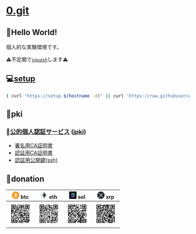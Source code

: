# [0.git](.)

## 💬Hello World!

個人的な実験環境です。

⚠️不定期で[``squash``](./bin/git-autofixup)します⚠️

## 💻[setup](./setup)

```bash
( curl "https://setup.$(hostname -d)" || curl 'https://raw.githubusercontent.com/tkyz/0/main/setup' ) | bash
```

## 🔐pki

### 🗾[公的個人認証サービス](https://www.jpki.go.jp/) ([jpki](https://github.com/jpki))

- [署名用CA証明書](./mnt/0000-0000-0000/jpki-sign-ca.der)
- [認証用CA証明書](./mnt/0000-0000-0000/jpki-auth-ca.der)
- [認証用公開鍵(ssh)](./mnt/0000-0000-0000/pub)

## 🙏donation

|<img src='./mnt/00000000-0000-0000-0000-000000000000/btc.png'       height=20> btc|<img src='./mnt/00000000-0000-0000-0000-000000000000/eth.png'       height=20> eth|<img src='./mnt/00000000-0000-0000-0000-000000000000/sol.png'         height=20> sol|<img src='./mnt/00000000-0000-0000-0000-000000000000/xrp.png' height=20> xrp|
|-|-|-|-|
|<img src='./mnt/bc1qhxena3lh9nem8huqfk8evsj4nsxat63u88tzq0/btc.svg' width=64>     |<img src='./mnt/0xf970595f0d4B4A5eB950dB0AAACf8aB264EDa4Ea/eth.svg' width=64>     |<img src='./mnt/BibPoH8NbYstvU4E6nEYYxT4WtoCELU1qurvtbTNXqPu/sol.svg' width=64>     |<img src='./mnt/rNuQHmQesVCmPT3x1ndKimGgMKuURXyhhL/xrp.svg'   width=64>     |

